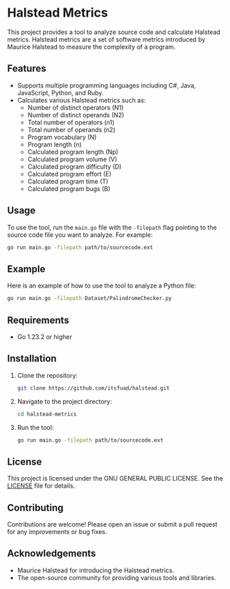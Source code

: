 # Halstead Metrics

This project provides a tool to analyze source code and calculate Halstead metrics. Halstead metrics are a set of software metrics introduced by Maurice Halstead to measure the complexity of a program.

## Features

- Supports multiple programming languages including C#, Java, JavaScript, Python, and Ruby.
- Calculates various Halstead metrics such as:
    - Number of distinct operators (N1)
    - Number of distinct operands (N2)
    - Total number of operators (n1)
    - Total number of operands (n2)
    - Program vocabulary (N)
    - Program length (n)
    - Calculated program length (Np)
    - Calculated program volume (V)
    - Calculated program difficulty (D)
    - Calculated program effort (E)
    - Calculated program time (T)
    - Calculated program bugs (B)

## Usage

To use the tool, run the `main.go` file with the `-filepath` flag pointing to the source code file you want to analyze. For example:

```sh
go run main.go -filepath path/to/sourcecode.ext
```

## Example

Here is an example of how to use the tool to analyze a Python file:

```sh
go run main.go -filepath Dataset/PalindromeChecker.py
```

## Requirements

- Go 1.23.2 or higher

## Installation

1. Clone the repository:
     ```sh
     git clone https://github.com/itsfuad/halstead.git
     ```
2. Navigate to the project directory:
     ```sh
     cd halstead-metrics
     ```
3. Run the tool:
     ```sh
     go run main.go -filepath path/to/sourcecode.ext
     ```

## License

This project is licensed under the GNU GENERAL PUBLIC LICENSE. See the [LICENSE](LICENSE) file for details.

## Contributing

Contributions are welcome! Please open an issue or submit a pull request for any improvements or bug fixes.

## Acknowledgements

- Maurice Halstead for introducing the Halstead metrics.
- The open-source community for providing various tools and libraries.
